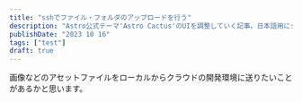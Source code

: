 ```yaml
---
title: "sshでファイル・フォルダのアップロードを行う"
description: "Astro公式テーマ'Astro Cactus'のUIを調整していく記事。日本語用にタイポグラフィを調整＆UIの微調整"
publishDate: "2023 10 16"
tags: ["test"]
draft: true
---
```


画像などのアセットファイルをローカルからクラウドの開発環境に送りたいことがあるかと思います。
